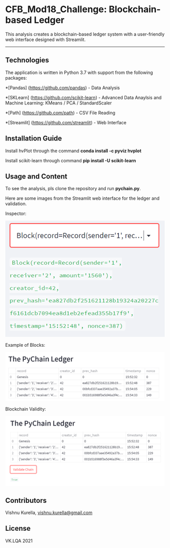 # CFB_Mod18_Challenge: Blockchain-based Ledger

This analysis creates a blockchain-based ledger system with a user-friendly web interface designed with Streamlit.  

---

## Technologies

The application is written in Python 3.7 with support from the following packages:  

*[Pandas] (https://github.com/pandas) - Data Analysis

*[SKLearn] (https://github.com/scikit-learn) - Advanced Data Anaylsis and Machine Learning: KMeans / PCA / StandardScaler

*[Path] (https://github.com/path) - CSV File Reading

*[Streamlit] (https://github.com/streamlit) - Web Interface


## Installation Guide

Install hvPlot through the command **conda install -c pyviz hvplot**

Install scikit-learn through command **pip install -U scikit-learn**

## Usage and Content

To see the analysis, pls clone the repository and run **pychain.py**.  

Here are some images from the Streamlit web interface for the ledger and validation.

Inspector:

![BlockChain Inspector](Images/BlockChainInspector.PNG)

Example of Blocks: 

![PyChain Ledger](Images/PyChainLedger.PNG)

Blockchain Validity:

![Validation](Images/Validation.PNG)

## Contributors
Vishnu Kurella, vishnu.kurella@gmail.com

## License
VK.LQA 2021
